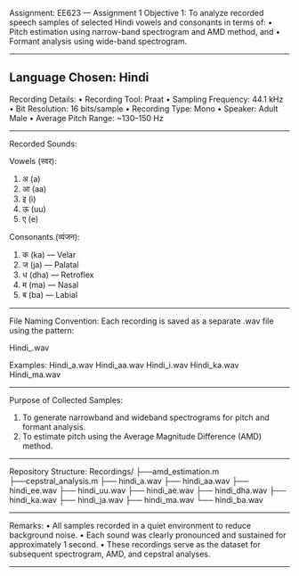 
Assignment: EE623 — Assignment 1
Objective 1: To analyze recorded speech samples of selected Hindi vowels and consonants 
in terms of: 
• Pitch estimation using narrow-band spectrogram and AMD method, and 
• Formant analysis using wide-band spectrogram. 

------------------------------------------------------------
Language Chosen:
Hindi
------------------------------------------------------------

Recording Details:
• Recording Tool: Praat
• Sampling Frequency: 44.1 kHz
• Bit Resolution: 16 bits/sample
• Recording Type: Mono
• Speaker: Adult Male
• Average Pitch Range: ~130–150 Hz

------------------------------------------------------------
Recorded Sounds:

Vowels (स्वर):
1. अ (a)
2. आ (aa)
3. इ (i)
4. ऊ (uu)
5. ए (e)
   

Consonants (व्यंजन):
1. क (ka) — Velar 
2. ज (ja) — Palatal 
3. ध (dha) — Retroflex 
4. म (ma) — Nasal
5. ब (ba) — Labial 

------------------------------------------------------------
File Naming Convention:
Each recording is saved as a separate .wav file using the pattern:

Hindi_<sound>.wav

Examples:
Hindi_a.wav
Hindi_aa.wav
Hindi_i.wav
Hindi_ka.wav
Hindi_ma.wav

------------------------------------------------------------
Purpose of Collected Samples:
1. To generate narrowband and wideband spectrograms for pitch and formant analysis.
2. To estimate pitch using the Average Magnitude Difference (AMD) method.
------------------------------------------------------------
Repository Structure:
Recordings/
├──amd_estimation.m
├──cepstral_analysis.m
├── hindi_a.wav
├── hindi_aa.wav
├── hindi_ee.wav
├── hindi_uu.wav
├── hindi_ae.wav
├── hindi_dha.wav
├── hindi_ka.wav
├── hindi_ja.wav
├── hindi_ma.wav
└── hindi_ba.wav

------------------------------------------------------------
Remarks:
• All samples recorded in a quiet environment to reduce background noise.
• Each sound was clearly pronounced and sustained for approximately 1 second.
• These recordings serve as the dataset for subsequent spectrogram, AMD, and cepstral analyses.

------------------------------------------------------------
